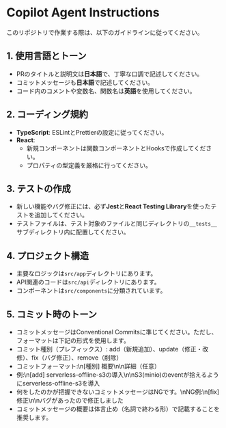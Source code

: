 # Copilot Agent Instructions

このリポジトリで作業する際は、以下のガイドラインに従ってください。

## 1. 使用言語とトーン
- PRのタイトルと説明文は**日本語**で、丁寧な口調で記述してください。
- コミットメッセージも**日本語**で記述してください。
- コード内のコメントや変数名、関数名は**英語**を使用してください。

## 2. コーディング規約
- **TypeScript**: ESLintとPrettierの設定に従ってください。
- **React**:
  - 新規コンポーネントは関数コンポーネントとHooksで作成してください。
  - プロパティの型定義を厳格に行ってください。

## 3. テストの作成
- 新しい機能やバグ修正には、必ず**Jest**と**React Testing Library**を使ったテストを追加してください。
- テストファイルは、テスト対象のファイルと同じディレクトリの`__tests__`サブディレクトリ内に配置してください。

## 4. プロジェクト構造
- 主要なロジックは`src/app`ディレクトリにあります。
- API関連のコードは`src/api`ディレクトリにあります。
- コンポーネントは`src/components`に分類されています。

## 5. コミット時のトーン
- コミットメッセージはConventional Commitsに準じてください。ただし、フォーマットは下記の形式を使用します。
- コミット種別（プレフィックス）: add（新規追加）、update（修正・改修）、fix（バグ修正）、remove（削除）
- コミットフォーマット:\n[種別] 概要\n\n詳細（任意）
- 例:\n[add] serverless-offline-s3の導入\n\nS3(minio)のeventが拾えるようにserverless-offline-s3を導入
- 何をしたのかが把握できないコミットメッセージはNGです。\nNG例:\n[fix] 修正\n\nバグがあったので修正しました
- コミットメッセージの概要は体言止め（名詞で終わる形）で記載することを推奨します。

